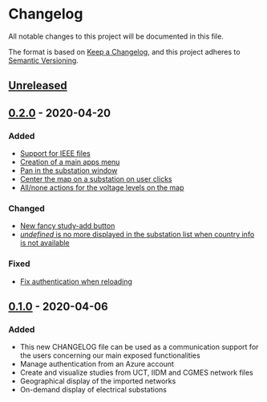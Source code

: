# Changelog

All notable changes to this project will be documented in this file.

The format is based on [Keep a Changelog](https://keepachangelog.com/en/1.0.0/),
and this project adheres to [Semantic Versioning](https://semver.org/spec/v2.0.0.html).

## [Unreleased]

## [0.2.0] - 2020-04-20

### Added

- [Support for IEEE files](demo/v0.2.0/ieee14.webm)
- [Creation of a main apps menu](demo/v0.2.0/apps-menu.webm)
- [Pan in the substation window](demo/v0.2.0/pan-substation-view.webm)
- [Center the map on a substation on user clicks](demo/v0.2.0/center-map.webm)
- [All/none actions for the voltage levels on the map](demo/v0.2.0/all-none.webm)

### Changed

- [New fancy study-add button](demo/v0.2.0/add-button.webm)
- [_undefined_ is no more displayed in the substation list when country info is not available](demo/v0.2.0/country-info.webm)

### Fixed
- [Fix authentication when reloading](demo/v0.2.0/fix-refresh.webm)

## [0.1.0] - 2020-04-06

### Added

- This new CHANGELOG file can be used as a communication support for the users concerning our main exposed functionalities
- Manage authentication from an Azure account
- Create and visualize studies from UCT, IIDM and CGMES network files
- Geographical display of the imported networks
- On-demand display of electrical substations

[unreleased]: https://github.com/gridsuite/study-app/compare/v0.2.0...HEAD
[0.2.0]: https://github.com/gridsuite/study-app/releases/tag/v0.2.0
[0.1.0]: https://github.com/gridsuite/study-app/releases/tag/v0.1.0
